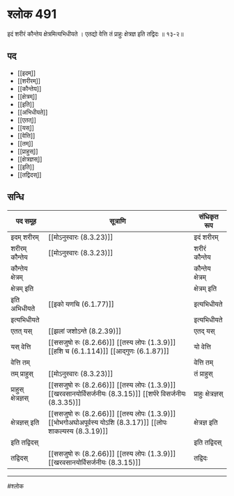 # श्लोक 491

इदं शरीरं कौन्तेय क्षेत्रमित्यभिधीयते ।
एतद्यो वेत्ति तं प्राहुः क्षेत्रज्ञ इति तद्विदः ॥ १३-२॥


## पद 

- [[इदम्]]
- [[शरीरम्]]
- [[कौन्तेय]]
- [[क्षेत्रम्]]
- [[इति]]
- [[अभिधीयते]]
- [[एतत्]]
- [[यस्]]
- [[वेत्ति]]
- [[तम्]]
- [[प्राहुस्]]
- [[क्षेत्रज्ञस्]]
- [[इति]]
- [[तद्विदस्]]

## सन्धि

| पद समूह | सूत्राणि | संधिकृत रूप |
| ----- | ----- | ----- |
| इदम् शरीरम् |  [[मोऽनुस्वारः (8.3.23)]] | इदं शरीरम् |
| शरीरम् कौन्तेय |  [[मोऽनुस्वारः (8.3.23)]] | शरीरं कौन्तेय |
| कौन्तेय क्षेत्रम् |  | कौन्तेय क्षेत्रम् |
| क्षेत्रम् इति |  | क्षेत्रम् इति |
| इति अभिधीयते |  [[इको यणचि (6.1.77)]] | इत्यभिधीयते |
| इत्यभिधीयते |  | इत्यभिधीयते |
| एतत् यस् |  [[झलां जशोऽन्ते (8.2.39)]] | एतद् यस् |
| यस् वेत्ति |  [[ससजुषो रुः (8.2.66)]] [[तस्य लोपः (1.3.9)]] [[हशि च (6.1.114)]] [[आद्गुणः (6.1.87)]] | यो वेत्ति |
| वेत्ति तम् |  | वेत्ति तम् |
| तम् प्राहुस् |  [[मोऽनुस्वारः (8.3.23)]] | तं प्राहुस् |
| प्राहुस् क्षेत्रज्ञस् |  [[ससजुषो रुः (8.2.66)]] [[तस्य लोपः (1.3.9)]] [[खरवसानयोर्विसर्जनीयः (8.3.15)]] [[शर्परे विसर्जनीयः (8.3.35)]] | प्राहुः क्षेत्रज्ञस् |
| क्षेत्रज्ञस् इति |  [[ससजुषो रुः (8.2.66)]] [[तस्य लोपः (1.3.9)]] [[भोभगोअघोअपूर्वस्य योऽशि (8.3.17)]] [[लोपः शाकल्यस्य (8.3.19)]] | क्षेत्रज्ञ इति |
| इति तद्विदस् |  | इति तद्विदस् |
| तद्विदस् |  [[ससजुषो रुः (8.2.66)]] [[तस्य लोपः (1.3.9)]] [[खरवसानयोर्विसर्जनीयः (8.3.15)]] | तद्विदः |


---

#श्लोक